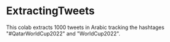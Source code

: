 # ExtractingTweets
This colab extracts 1000 tweets in Arabic tracking the hashtages "#QatarWorldCup2022" and "WorldCup2022".
